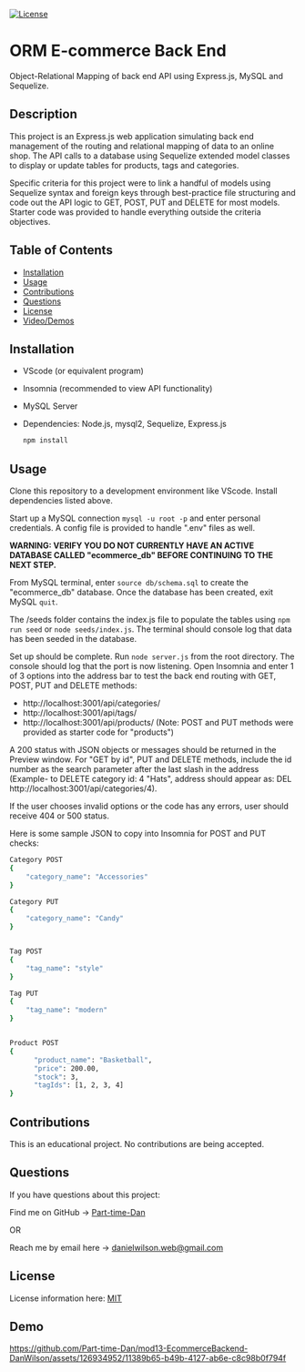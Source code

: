 [![License](https://img.shields.io/badge/License-MIT-blue.svg)](https://choosealicense.com/licenses/mit/)

# ORM E-commerce Back End

Object-Relational Mapping of back end API using Express.js, MySQL and Sequelize.

## Description

This project is an Express.js web application simulating back end management of the routing and relational mapping of data to an online shop. The API calls to a database using Sequelize extended model classes to display or update tables for products, tags and categories. 

Specific criteria for this project were to link a handful of models using Sequelize syntax and foreign keys through best-practice file structuring and code out the API logic to GET, POST, PUT and DELETE for most models. Starter code was provided to handle everything outside the criteria objectives.


## Table of Contents

- [Installation](#installation)
- [Usage](#usage)
- [Contributions](#contributions)
- [Questions](#questions)
- [License](#license)
- [Video/Demos](#demo)

## Installation

- VScode (or equivalent program) 

- Insomnia (recommended to view API functionality)

- MySQL Server

- Dependencies: Node.js, mysql2, Sequelize, Express.js
    ```sh
    npm install
    ``` 


## Usage

Clone this repository to a development environment like VScode. Install dependencies listed above.

Start up a MySQL connection `mysql -u root -p` and enter personal credentials. A config file is provided to handle ".env" files as well.

**WARNING: VERIFY YOU DO NOT CURRENTLY HAVE AN ACTIVE DATABASE CALLED "ecommerce_db" BEFORE CONTINUING TO THE NEXT STEP.**

From MySQL terminal, enter `source db/schema.sql` to create the "ecommerce_db" database. Once the database has been created, exit MySQL `quit`.

The /seeds folder contains the index.js file to populate the tables using `npm run seed` or `node seeds/index.js`. The terminal should console log that data has been seeded in the database.

Set up should be complete. Run `node server.js` from the root directory. The console should log that the port is now listening. Open Insomnia and enter 1 of 3 options into the address bar to test the back end routing with GET, POST, PUT and DELETE methods:

- http://<area>localhost:3001/api/categories/
- http://<area>localhost:3001/api/tags/
- http://<area>localhost:3001/api/products/ (Note: POST and PUT methods were provided as starter code for "products")

A 200 status with JSON objects or messages should be returned in the Preview window. For "GET by id", PUT and DELETE methods, include the id number as the search parameter after the last slash in the address (Example- to DELETE category id: 4 "Hats", address should appear as: DEL http://<area>localhost:3001/api/categories/4). 

If the user chooses invalid options or the code has any errors, user should receive 404 or 500 status.


Here is some sample JSON to copy into Insomnia for POST and PUT checks:
```sh
Category POST
{
	"category_name": "Accessories"
}

Category PUT
{
	"category_name": "Candy"
}


Tag POST
{
	"tag_name": "style"
}

Tag PUT
{
	"tag_name": "modern"
}


Product POST
{
      "product_name": "Basketball",
      "price": 200.00,
      "stock": 3,
      "tagIds": [1, 2, 3, 4]
}
```

## Contributions

This is an educational project. No contributions are being accepted.
 

## Questions

If you have questions about this project:

Find me on GitHub -> [Part-time-Dan](https://github.com/Part-time-Dan)

OR

Reach me by email here -> [danielwilson.web@gmail.com](mailto:danielwilson.web@gmail.com)


## License

License information here: [MIT](https://choosealicense.com/licenses/mit/)

## Demo

https://github.com/Part-time-Dan/mod13-EcommerceBackend-DanWilson/assets/126934952/11389b65-b49b-4127-ab6e-c8c98b0f794f
